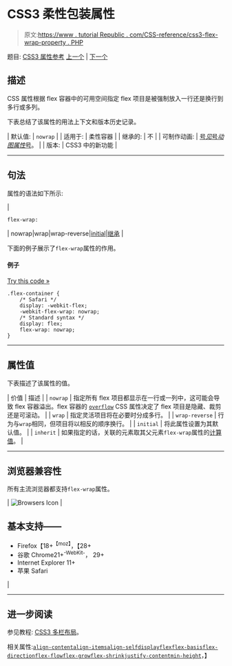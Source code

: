 # CSS3 柔性包装属性

> 原文:[https://www . tutorial Republic . com/CSS-reference/css3-flex-wrap-property . PHP](https://www.tutorialrepublic.com/css-reference/css3-flex-wrap-property.php)

题目: [CSS3 属性参考](css3-properties.php) [上一个](css3-flex-shrink-property.php) | [下一个](css-float-property.php)

## 描述

CSS 属性根据 flex 容器中的可用空间指定 flex 项目是被强制放入一行还是换行到多行或多列。

下表总结了该属性的用法上下文和版本历史记录。

| 默认值: | `nowrap` |
| 适用于: | 柔性容器 |
| 继承的: | 不 |
| 可制作动画: | [号*见*号*动图属性*号](css-animatable-properties.php)。 |
| 版本: | CSS3 中的新功能 |

* * *

## 句法

属性的语法如下所示:

| 

```
flex-wrap: 
```

 | nowrap&#124;wrap&#124;wrap-reverse&#124;[initial](../definitions.php#initial)&#124;[继承](../definitions.php#inherit) |

下面的例子展示了`flex-wrap`属性的作用。

#### 例子

[Try this code »](../codelab.php?topic=css3&file=flex-wrap-property "Try this code using online Editor")

```
.flex-container {
    /* Safari */
    display: -webkit-flex;
    -webkit-flex-wrap: nowrap;
    /* Standard syntax */
    display: flex;
    flex-wrap: nowrap;
}
```

* * *

## 属性值

下表描述了该属性的值。

| 价值 | 描述 |
| `nowrap` | 指定所有 flex 项目都显示在一行或一列中，这可能会导致 flex 容器溢出。flex 容器的 [`overflow`](css-overflow-property.php) CSS 属性决定了 flex 项目是隐藏、裁剪还是可滚动。 |
| `wrap` | 指定灵活项目将在必要时分成多行。 |
| `wrap-reverse` | 行为与`wrap`相同，但项目将以相反的顺序换行。 |
| `initial` | 将此属性设置为其默认值。 |
| `inherit` | 如果指定的话，关联的元素取其父元素`flex-wrap`属性的[计算值](../definitions.php#computed-value)。 |

* * *

## 浏览器兼容性

所有主流浏览器都支持`flex-wrap`属性。

| ![Browsers Icon](../Images/e9331123c77668c1832e541c2fca1002.png) | 

## 基本支持——

*   Firefox【18+<sup class="badge">【moz】</sup>，【28+
*   谷歌 Chrome21+<sup class="badge">-WebKit-</sup>， 29+
*   Internet Explorer 11+
*   苹果 Safari

 |

* * *

## 进一步阅读

参见教程: [CSS3 多栏布局](../css-tutorial/css3-multi-column-layouts.php)。

相关属性:[`align-content`](css3-align-content-property.php)[`align-items`](css3-align-items-property.php)[`align-self`](css3-align-self-property.php)[`display`](css-display-property.php)[`flex`](css3-flex-property.php)[`flex-basis`](css3-flex-basis-property.php)[`flex-direction`](css3-flex-direction-property.php)[`flex-flow`](css3-flex-flow-property.php)[`flex-grow`](css3-flex-grow-property.php)[`flex-shrink`](css3-flex-shrink-property.php)[`justify-content`](css3-justify-content-property.php)[`min-height`](css-min-height-property.php)，】